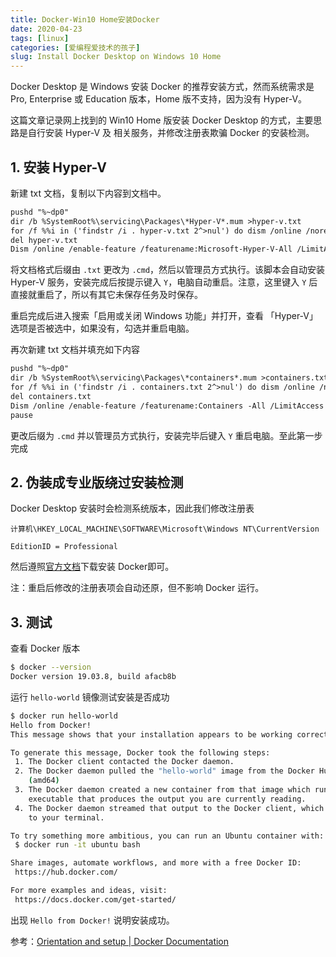 ```yaml
---
title: Docker-Win10 Home安装Docker
date: 2020-04-23
tags: [linux]
categories: [爱编程爱技术的孩子]
slug: Install Docker Desktop on Windows 10 Home
---
```


Docker Desktop 是 Windows 安装 Docker 的推荐安装方式，然而系统需求是 Pro, Enterprise 或 Education 版本，Home 版不支持，因为没有 Hyper-V。

这篇文章记录网上找到的 Win10 Home 版安装 Docker Desktop 的方式，主要思路是自行安装 Hyper-V 及 相关服务，并修改注册表欺骗 Docker 的安装检测。

## 1. 安装 Hyper-V

新建 txt 文档，复制以下内容到文档中。

```txt
pushd "%~dp0"
dir /b %SystemRoot%\servicing\Packages\*Hyper-V*.mum >hyper-v.txt
for /f %%i in ('findstr /i . hyper-v.txt 2^>nul') do dism /online /norestart /add-package:"%SystemRoot%\servicing\Packages\%%i"
del hyper-v.txt
Dism /online /enable-feature /featurename:Microsoft-Hyper-V-All /LimitAccess /ALL
```

将文档格式后缀由 `.txt` 更改为 `.cmd`，然后以管理员方式执行。该脚本会自动安装 Hyper-V 服务，安装完成后按提示键入 `Y`，电脑自动重启。注意，这里键入 `Y` 后直接就重启了，所以有其它未保存任务及时保存。

重启完成后进入搜索「启用或关闭 Windows 功能」并打开，查看 「Hyper-V」选项是否被选中，如果没有，勾选并重启电脑。

再次新建 txt 文档并填充如下内容

```txt
pushd "%~dp0"
dir /b %SystemRoot%\servicing\Packages\*containers*.mum >containers.txt
for /f %%i in ('findstr /i . containers.txt 2^>nul') do dism /online /norestart /add-package:"%SystemRoot%\servicing\Packages\%%i"
del containers.txt
Dism /online /enable-feature /featurename:Containers -All /LimitAccess /ALL
pause
```

更改后缀为 `.cmd` 并以管理员方式执行，安装完毕后键入 `Y` 重启电脑。至此第一步完成

## 2. 伪装成专业版绕过安装检测

Docker Desktop 安装时会检测系统版本，因此我们修改注册表

```
计算机\HKEY_LOCAL_MACHINE\SOFTWARE\Microsoft\Windows NT\CurrentVersion

EditionID = Professional
```

然后遵照[官方文档](https://docs.docker.com/docker-for-windows/install/)下载安装 Docker即可。

注：重启后修改的注册表项会自动还原，但不影响 Docker 运行。

## 3. 测试

查看 Docker 版本

```bash
$ docker --version
Docker version 19.03.8, build afacb8b
```

运行 `hello-world` 镜像测试安装是否成功

```bash
$ docker run hello-world                                                                                                
Hello from Docker!
This message shows that your installation appears to be working correctly.

To generate this message, Docker took the following steps:
 1. The Docker client contacted the Docker daemon.
 2. The Docker daemon pulled the "hello-world" image from the Docker Hub.
    (amd64)
 3. The Docker daemon created a new container from that image which runs the
    executable that produces the output you are currently reading.
 4. The Docker daemon streamed that output to the Docker client, which sent it
    to your terminal.

To try something more ambitious, you can run an Ubuntu container with:
 $ docker run -it ubuntu bash

Share images, automate workflows, and more with a free Docker ID:
 https://hub.docker.com/

For more examples and ideas, visit:
 https://docs.docker.com/get-started/
```

出现 `Hello from Docker!` 说明安装成功。

参考：[Orientation and setup | Docker Documentation](https://docs.docker.com/get-started/)

